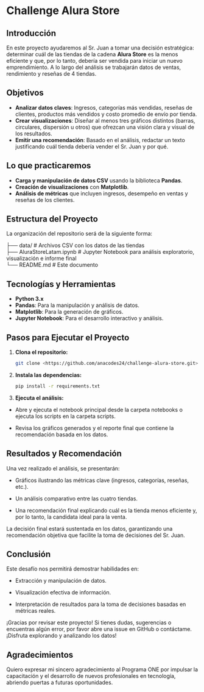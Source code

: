 # Challenge Alura Store

## Introducción

En este proyecto ayudaremos al Sr. Juan a tomar una decisión estratégica: determinar cuál de las tiendas de la cadena **Alura Store** es la menos eficiente y que, por lo tanto, debería ser vendida para iniciar un nuevo emprendimiento. A lo largo del análisis se trabajarán datos de ventas, rendimiento y reseñas de 4 tiendas.

## Objetivos

- **Analizar datos claves**: Ingresos, categorías más vendidas, reseñas de clientes, productos más vendidos y costo promedio de envío por tienda.
- **Crear visualizaciones**: Diseñar al menos tres gráficos distintos (barras, circulares, dispersión u otros) que ofrezcan una visión clara y visual de los resultados.
- **Emitir una recomendación**: Basado en el análisis, redactar un texto justificando cuál tienda debería vender el Sr. Juan y por qué.

## Lo que practicaremos

- **Carga y manipulación de datos CSV** usando la biblioteca **Pandas**.
- **Creación de visualizaciones** con **Matplotlib**.
- **Análisis de métricas** que incluyen ingresos, desempeño en ventas y reseñas de los clientes.

## Estructura del Proyecto

La organización del repositorio será de la siguiente forma:

├── data/ # Archivos CSV con los datos de las tiendas<br>
├── AluraStoreLatam.ipynb # Jupyter Notebook para análisis exploratorio, visualización e informe final<br>
└── README.md # Este documento


## Tecnologías y Herramientas

- **Python 3.x**
- **Pandas**: Para la manipulación y análisis de datos.
- **Matplotlib**: Para la generación de gráficos.
- **Jupyter Notebook**: Para el desarrollo interactivo y análisis.

## Pasos para Ejecutar el Proyecto

1. **Clona el repositorio:**

   ```bash
   git clone <https://github.com/anacodes24/challenge-alura-store.git>
   ```
2. **Instala las dependencias:**

   ```bash
   pip install -r requirements.txt
   ```
3. **Ejecuta el análisis:**

* Abre y ejecuta el notebook principal desde la carpeta notebooks o ejecuta los scripts en la carpeta scripts.

* Revisa los gráficos generados y el reporte final que contiene la recomendación basada en los datos.

## Resultados y Recomendación
Una vez realizado el análisis, se presentarán:

* Gráficos ilustrando las métricas clave (ingresos, categorías, reseñas, etc.).

* Un análisis comparativo entre las cuatro tiendas.

* Una recomendación final explicando cuál es la tienda menos eficiente y, por lo tanto, la candidata ideal para la venta.

La decisión final estará sustentada en los datos, garantizando una recomendación objetiva que facilite la toma de decisiones del Sr. Juan.

## Conclusión

Este desafío nos permitirá demostrar habilidades en:

* Extracción y manipulación de datos.

* Visualización efectiva de información.

* Interpretación de resultados para la toma de decisiones basadas en métricas reales.

¡Gracias por revisar este proyecto! Si tienes dudas, sugerencias o encuentras algún error, por favor abre una issue en GitHub o contáctame. ¡Disfruta explorando y analizando los datos!

## Agradecimientos

Quiero expresar mi sincero agradecimiento al Programa ONE por impulsar la capacitación y el desarrollo de nuevos profesionales en tecnología, abriendo puertas a futuras oportunidades.

